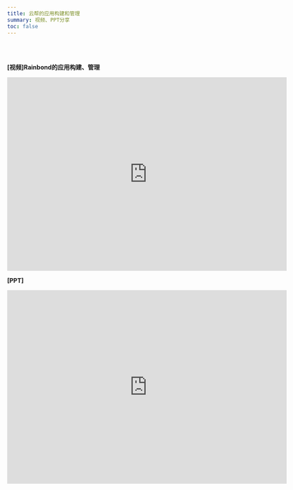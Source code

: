 ```yaml
---
title: 云帮的应用构建和管理
summary: 视频、PPT分享
toc: false
---
```

<br/>
<br/>


**[视频]Rainbond的应用构建、管理**

<iframe height=450 width=650 src='http://player.youku.com/embed/XMzM3NDQ2Mzc4NA==' frameborder=0 'allowfullscreen'></iframe>

**[PPT]**

<embed width="650" height="450" fullscreen="yes" src="http://grstatic.oss-cn-shanghai.aliyuncs.com/images/acp/docs/video/rainbond_use.pdf">